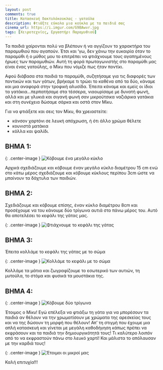 ```yaml
---
layout: post
comments: true
title: Κατασκευή δακτυλόκουκλας - γατούλα
description: Φτιάξτε εύκολα μια κούκλα με τα παιδιά σας
cinema_url: https://i.imgur.com/G9BAwvr.jpg
tags: [Χειροτεχνίες, Εργαστήρι Παραμυθιού]
---
```


Τα παιδιά χαίρονται πολύ να βλέπουν ή να αγγίζουν το χαρακτήρα του παραμυθιού που αγαπούν. Έτσι και ‘γω, δεν χάνω την ευκαιρία όταν το παραμύθι ή ο μύθος μου το επιτρέπει να φτιάχνουμε τους αγαπημένους ήρωες των παραμυθιών. Αυτή τη φορά πρωταγωνιστής στο παραμύθι μας είναι ένας γατούλης, ο Μίκυ που νόμιζε πως ήταν ποντίκι. 

Αφού διάβασα στα παιδιά το παραμύθι, συζητήσαμε για τις διαφορές των ποντικών και των γάτων, βρήκαμε τι τρώει το καθένα από τα δύο, κάναμε και μια αναφορά στην τροφική αλυσίδα. Έπειτα κάναμε και εμείς οι ίδιοι τα γατάκια...περπατήσαμε στα τέσσερα, νιαουρίσαμε με δυνατή φωνή, αλλά και  με γλυκιά και σιγανή φωνή σαν μικρούτσικα ναζιάρικα γατάκια και στη συνέχεια δώσαμε σάρκα και οστά στον Μίκυ.

Για να φτιάξετε και σεις τον Μίκυ, θα χρειαστείτε:

* κάνσον χαρτόνι σε λευκή απόχρωση, ή ότι άλλο χρώμα θέλετε
* κουνιστά ματάκια 
* κόλλα και ψαλίδι.

## ΒΗΜΑ 1:

{: .center-image } 
![Κόβουμε ένα μεγάλο κύκλο](https://i.imgur.com/dj8NhYN.jpg)

Αρχικά σχεδιάζουμε και κόβουμε έναν μεγάλο κύκλο διαμέτρου 15 cm ενώ στο κάτω μέρος σχεδιάζουμε και κόβουμε κύκλους περίπου 3cm ώστε να μπαίνουν τα δάχτυλα των παιδιών.


## ΒΗΜΑ 2:

Σχεδιάζουμε και κόβουμε επίσης, έναν κύκλο διαμέτρου 8cm και προσέχουμε να του κάνουμε δύο τρίγωνα αυτιά στο πάνω μέρος του. Αυτό θα αποτελέσει το κεφάλι της γάτας μας.

{: .center-image } 
![Φτιάχνουμε το κεφάλι της γάτας](https://i.imgur.com/9w3fZa9.jpg)

## ΒΗΜΑ 3:

Έπειτα κολλάμε το κεφάλι της γάτας με το σώμα

{: .center-image } 
![Κολλάμε το κεφάλι με το σώμα](https://i.imgur.com/gnIvq1p.jpg)

Κολλάμε τα μάτια και ζωγραφίζουμε το εσωτερικό των αυτιών, τη μυτούλα, το στόμα και φυσικά τα μουστάκια της.

## ΒΗΜΑ 4:

{: .center-image } 
![Κόβουμε δύο τρίγωνα](https://i.imgur.com/ggxqzxt.jpg)

Έτοιμος ο Μίκυ! Εγώ επέλεξα να φτιάξω τη γάτα για να μπορέσουν τα παιδιά αν θέλουν να την χρωματίσουν με χρώματα της αρεσκείας τους και να της δώσουν τη μορφή που θέλουν! Απ’ τη στιγμή που έχουμε μια απλή κατασκευή και γίνεται με μεγάλη καθοδήγηση κάπως πρέπει να εκφράσουν και τα παιδιά την δημιουργικότητά τους! Τι καλύτερο λοιπόν από το να εκφραστούν πάνω στο λευκό χαρτί! Και μάλιστα το απόλαυσαν με την καρδιά τους!

{: .center-image } 
![Έτοιμοι οι μικροί μας](https://i.imgur.com/WogE4ul.jpg)

Καλή επιτυχία!!!